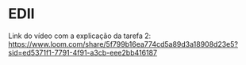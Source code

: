 # EDII
Link do vídeo com a explicação da tarefa 2: 
 https://www.loom.com/share/5f799b16ea774cd5a89d3a18908d23e5?sid=ed5371f1-7791-4f91-a3cb-eee2bb416187
